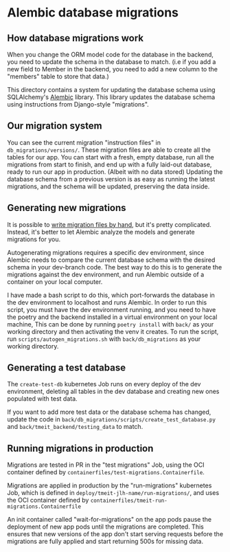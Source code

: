 # Alembic database migrations

## How database migrations work
When you change the ORM model code for the database in the backend, you need to update the schema in the database to match. 
(i.e if you add a new field to Member in the backend, you need to add a new column to the "members" table to store that data.)

This directory contains a system for updating the database schema using SQLAlchemy's 
[Alembic](https://alembic.sqlalchemy.org/en/latest/) library. 
This library updates the database schema using instructions from Django-style "migrations". 

## Our migration system
You can see the current migration "instruction files" in `db_migrations/versions/`. 
These migration files are able to create all the tables for our app. 
You can start with a fresh, empty database, run all the migrations from start to finish, 
and end up with a fully laid-out database, ready to run our app in production. (Albeit with no data stored) 
Updating the database schema from a previous version is as easy as running the latest migrations,
and the schema will be updated, preserving the data inside.

## Generating new migrations
It is possible to [write migration files by hand](https://alembic.sqlalchemy.org/en/latest/tutorial.html#create-a-migration-script),
but it's pretty complicated. Instead, it's better to let Alembic analyze the models and generate migrations for you.

Autogenerating migrations requires a specific dev environment, 
since Alembic needs to compare the current database schema with the desired schema in your dev-branch code.
The best way to do this is to generate the migrations against the dev environment, 
and run Alembic outside of a container on your local computer.

I have made a bash script to do this, which port-forwards the database in the dev environment to localhost and runs Alembic.
In order to run this script, you must have the dev environment running, 
and you need to have the poetry and the backend installed in a virtual environment on your local machine, 
This can be done by running `poetry install` with `back/` as your working directory and then activating the venv it creates.
To run the script, run `scripts/autogen_migrations.sh` with `back/db_migrations` as your working directory.

## Generating a test database
The `create-test-db` kubernetes Job runs on every deploy of the dev environment, 
deleting all tables in the dev database and creating new ones populated with test data.

If you want to add more test data or the database schema has changed, 
update the code in `back/db_migrations/scripts/create_test_database.py` and `back/tmeit_backend/testing_data` to match.

## Running migrations in production
Migrations are tested in PR in the "test migrations" Job, 
using the OCI container defined by `containerfiles/test-migrations.Containerfile`.

Migrations are applied in production by the "run-migrations" kubernetes Job, 
which is defined in `deploy/tmeit-jlh-name/run-migrations/`, 
and uses the OCI container defined by `containerfiles/tmeit-run-migrations.Containerfile`

An init container called "wait-for-migrations" on the app pods pause the deployment of new app pods until the migrations are completed.
This ensures that new versions of the app don't start serving requests before the migrations are fully applied and start
returning 500s for missing data.

